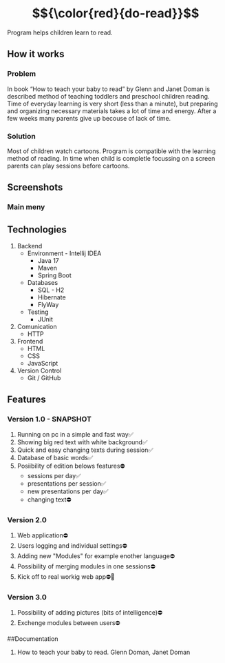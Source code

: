 # $${\color{red}{do-read}}$$
Program helps children learn to read.

## How it works
### Problem
In book “How to teach your baby to read” by Glenn and Janet Doman is described method of teaching toddlers and preschool children reading.
Time of everyday learning is very short (less than a minute), but preparing and organizing necessary materials takes a lot of time and energy. After a few weeks many parents give up becouse of lack of time. 
### Solution
Most of children watch cartoons. Program is compatible with the learning method of reading. In time when child is completle focussing on a screen parents can play sessions before cartoons.
## Screenshots
### Main meny

## Technologies
1.  Backend
    - Environment - Intellij IDEA
      - Java 17
      - Maven
      - Spring Boot
    - Databases
      - SQL - H2
      - Hibernate 
      - FlyWay
    - Testing
      - JUnit
3.  Comunication
    - HTTP
4.  Frontend
    - HTML
    - CSS
    - JavaScript 
5.  Version Control
    - Git / GitHub
## Features
### Version 1.0 - SNAPSHOT
1.  Running on pc in a simple and fast way✅
2.  Showing big red text with white background✅
3.  Quick and easy changing texts during session✅
4.  Database of basic words✅
5.  Posiibility of edition belows features⛔
    - sessions per day✅
    - presentations per session✅
    - new presentations per day✅
    - changing text⛔
### Version 2.0
1. Web application⛔
2. Users logging and individual settings⛔
3. Adding new "Modules" for example enother language⛔
4. Possibility of merging modules in one sessions⛔
5. Kick off to real workig web app⛔🚀
### Version 3.0
1. Possibility of adding pictures (bits of intelligence)⛔
2. Exchenge modules between users⛔

##Documentation
1. How to teach your baby to read. Glenn Doman, Janet Doman

